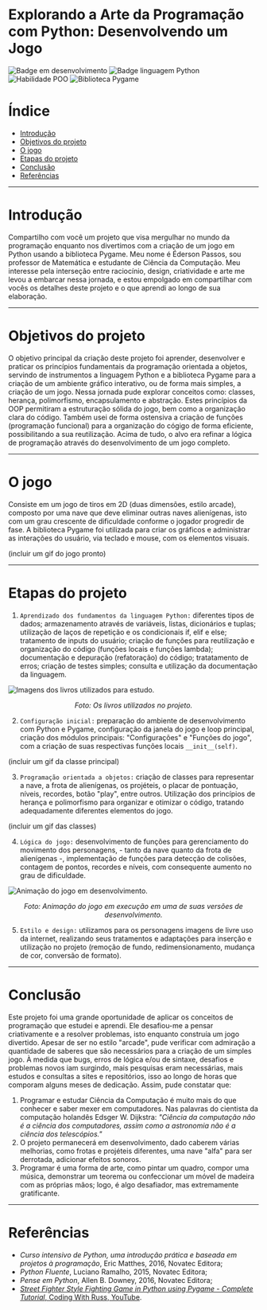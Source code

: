 # Explorando a Arte da Programação com Python: Desenvolvendo um Jogo

![Badge em desenvolvimento](https://img.shields.io/badge/Status-Em%20desenvolvimento-dark) ![Badge linguagem Python](https://img.shields.io/badge/linguagem-Python-orange
) ![Habilidade POO](https://img.shields.io/badge/habilidade-POO-blue) ![Biblioteca Pygame](https://img.shields.io/badge/biblioteca-Pygame-8A2BE2)

# Índice
* [Introdução](#introdução)
* [Objetivos do projeto](#objetivos-do-projeto)
* [O jogo](#o-jogo)
* [Etapas do projeto](#etapas-do-projeto)
* [Conclusão](#conclusão)
* [Referências](#referências-bibliográficas)

___
# Introdução
Compartilho com você um projeto que visa mergulhar no mundo da programação enquanto nos divertimos com a criação de um jogo em Python usando a biblioteca Pygame. Meu nome é Éderson Passos, sou professor de Matemática e estudante de Ciência da Computação. Meu interesse pela interseção entre raciocínio, design, criatividade e arte me levou a embarcar nessa jornada, e estou empolgado em compartilhar com vocês os detalhes deste projeto e o que aprendi ao longo de sua elaboração.
___
# Objetivos do projeto
O objetivo principal da criação deste projeto foi aprender, desenvolver e praticar os princípios fundamentais da programação orientada a objetos, servindo de instrumentos a linguagem Python e a biblioteca Pygame para a criação de um ambiente gráfico interativo, ou de forma mais simples, a criação de um jogo. Nessa jornada pude explorar conceitos como: classes, herança, polimorfismo, encapsulamento e abstração. Estes princípios da OOP permitiram a estruturação sólida do jogo, bem como a organização clara do código. Também usei de forma ostensiva a criação de funções (programação funcional) para a organização do cógigo de forma eficiente, possibilitando a sua reutilização. Acima de tudo, o alvo era refinar a lógica de programação através do desenvolvimento de um jogo completo.
___
# O jogo
Consiste em um jogo de tiros em 2D (duas dimensões, estilo arcade), composto por uma nave que deve eliminar outras naves alienígenas, isto com um grau crescente de dificuldade conforme o jogador progredir de fase. A biblioteca Pygame foi utilizada para criar os gráficos e administrar as interações do usuário, via teclado e mouse, com os elementos visuais.

(incluir um gif do jogo pronto)
___
# Etapas do projeto
1. `Aprendizado dos fundamentos da linguagem Python:` diferentes tipos de dados; armazenamento através de variáveis, listas, dicionários e tuplas; utilização de laços de repetição e os condicionais if, elif e else; tratamento de inputs do usuário; criação de funções para reutilização e organização do código (funções locais e funções lambda); documentação e depuração (refatoração) do código; tratatamento de erros; criação de testes simples; consulta e utilização da documentação da linguagem.

![Imagens dos livros utilizados para estudo.](https://github.com/Ederson-Passos/game_invasao_alien.py/assets/145729066/d8b63a17-7e48-4da6-952a-2b16bfb2cf35)
*<center>Foto: Os livros utilizados no projeto.</center>*

2. `Configuração inicial:` preparação do ambiente de desenvolvimento com Python e Pygame, configuração da janela do jogo e loop principal, criação dos módulos principais: "Configurações" e "Funções do jogo", com a criação de suas respectivas funções locais `__init__(self)`.

(incluir um gif da classe principal)

3. `Programação orientada a objetos:` criação de classes para representar a nave, a frota de alienígenas, os projéteis, o placar de pontuação, níveis, recordes, botão "play", entre outros. Utilização dos princípios de herança e polimorfismo para organizar e otimizar o código, tratando adequadamente diferentes elementos do jogo.

(incluir um gif das classes)

4. `Lógica do jogo:` desenvolvimento de funções para gerenciamento do movimento dos personagens, - tanto da nave quanto da frota de alienígenas -, implementação de funções para detecção de colisões, contagem de pontos, recordes e níveis, com consequente aumento no grau de dificuldade.

![Animação do jogo em desenvolvimento.](https://github.com/Ederson-Passos/game_invasao_alien.py/assets/145729066/07362b7c-c7d0-44b1-96ab-bd556ffd5649)
*<center>Foto: Animação do jogo em execução em uma de suas versões de desenvolvimento.</center>*

5. `Estilo e design:` utilizamos para os personagens imagens de livre uso da internet, realizando seus tratamentos e adaptações para inserção e utilização no projeto (remoção de fundo, redimensionamento, mudança de cor, conversão de formato).
___
# Conclusão
Este projeto foi uma grande oportunidade de aplicar os conceitos de programação que estudei e aprendi. Ele desafiou-me a pensar criativamente e a resolver problemas, isto enquanto construía um jogo divertido. Apesar de ser no estilo "arcade", pude verificar com admiração a quantidade de saberes que são necessários para a criação de um simples jogo. À medida que bugs, erros de lógica e/ou de sintaxe, desafios e problemas novos iam surgindo, mais pesquisas eram necessárias, mais estudos e consultas a sites e repositórios, isso ao longo de horas que comporam alguns meses de dedicação. Assim, pude constatar que:

1. Programar e estudar Ciência da Computação é muito mais do que conhecer e saber mexer em computadores. Nas palavras do cientista da computação holandês Edsger W. Dijkstra: *"Ciência da computação não é a ciência dos computadores, assim como a astronomia não é a ciência dos telescópios."*
2. O projeto permanecerá em desenvolvimento, dado caberem várias melhorias, como frotas e projéteis diferentes, uma nave "alfa" para ser derrotada, adicionar efeitos sonoros.
3. Programar é uma forma de arte, como pintar um quadro, compor uma música, demonstrar um teorema ou confeccionar um móvel de madeira com as próprias mãos; logo, é algo desafiador, mas extremamente gratificante.
___
# Referências
* *Curso intensivo de Python, uma introdução prática e baseada em projetos à programação*, Eric Matthes, 2016, Novatec Editora;
* *Python Fluente*, Luciano Ramalho, 2015, Novatec Editora;
* *Pense em Python*, Allen B. Downey, 2016, Novatec Editora;
* [*Street Fighter Style Fighting Game in Python using Pygame - Complete Tutorial*, Coding With Russ, YouTube](https://www.youtube.com/watch?v=s5bd9KMSSW4&t=497s).
